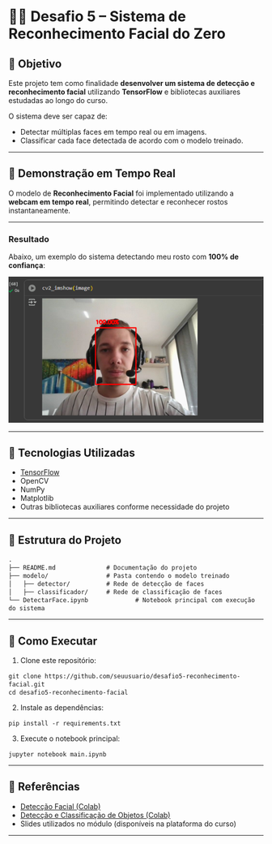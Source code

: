 # 🧑‍💻 Desafio 5 – Sistema de Reconhecimento Facial do Zero  

## 📌 Objetivo  
Este projeto tem como finalidade **desenvolver um sistema de detecção e reconhecimento facial** utilizando **TensorFlow** e bibliotecas auxiliares estudadas ao longo do curso.  

O sistema deve ser capaz de:  

- Detectar múltiplas faces em tempo real ou em imagens.  
- Classificar cada face detectada de acordo com o modelo treinado.  

---

## 🎥 Demonstração em Tempo Real

O modelo de **Reconhecimento Facial** foi implementado utilizando a **webcam em tempo real**, permitindo detectar e reconhecer rostos instantaneamente.

---

### Resultado
Abaixo, um exemplo do sistema detectando meu rosto com **100% de confiança**:

![Reconhecimento Facial em Tempo Real](images/img2.png)

---

## 🔧 Tecnologias Utilizadas  

- [TensorFlow](https://www.tensorflow.org/)  
- OpenCV  
- NumPy  
- Matplotlib  
- Outras bibliotecas auxiliares conforme necessidade do projeto  

---

## 📂 Estrutura do Projeto  

```
.
├── README.md              # Documentação do projeto
├── modelo/                # Pasta contendo o modelo treinado
│   ├── detector/          # Rede de detecção de faces
│   ├── classificador/     # Rede de classificação de faces
└── DetectarFace.ipynb             # Notebook principal com execução do sistema
```

---

## 🚀 Como Executar  

1. Clone este repositório:  

```
git clone https://github.com/seuusuario/desafio5-reconhecimento-facial.git
cd desafio5-reconhecimento-facial
```

2. Instale as dependências:  

```
pip install -r requirements.txt
```

3. Execute o notebook principal:  

```
jupyter notebook main.ipynb
```

---

## 📖 Referências  

- [Detecção Facial (Colab)](https://colab.research.google.com/drive/1QnC7lV7oVFk5OZCm75fqbLAfD9qBy9bw?usp=sharing)  
- [Detecção e Classificação de Objetos (Colab)](https://colab.research.google.com/drive/1xdjyBiY75MAVRSjgmiqI7pbRLn58VrbE?usp=sharing)  
- Slides utilizados no módulo (disponíveis na plataforma do curso)  

---
